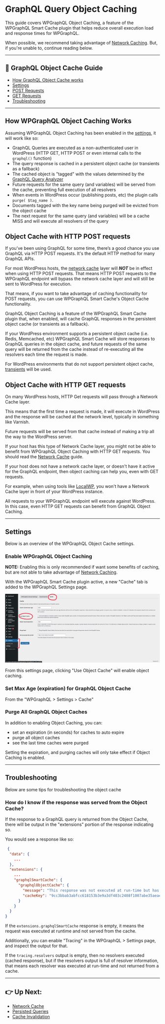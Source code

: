# GraphQL Query Object Caching

This guide covers WPGraphQL Object Caching, a feature of the WPGraphQL Smart Cache plugin that helps
reduce overall execution load and response times for WPGraphQL.

When possible, we recommend taking advantage of [Network Caching](./network-cache.md). But, if you're unable to, continue reading below.

----

## 📖 GraphQL Object Cache Guide

- [How GraphQL Object Cache works](#how-wpgraphql-object-caching-works)
- [Settings](#settings)
- [POST Requests](#object-cache-with-http-post-requests)
- [GET Requests](#object-cache-with-http-get-requests)
- [Troubleshooting](#troubleshooting)

----

## How WPGraphQL Object Caching Works

Assuming WPGraphQL Object Caching has been enabled in the [settings](#settings), it will work like so:

- GraphQL Queries are executed as a non-authenticated user in WordPress (HTTP GET, HTTP POST or even internal calls to the `graphql()` function)
- The query response is cached in a persistent object cache (or transients as a fallback)
- The cached object is "tagged" with the values determined by the [GraphQL Query Analyzer](https://github.com/wp-graphql/wp-graphql/blob/develop/src/Utils/QueryAnalyzer.php)
- Future requests for the same query (and variables) will be served from the cache, preventing full execution of all resolvers
- When events in WordPress occur (publishing posts, etc) the plugin calls `purge( $tag_name )`.
- Documents tagged with the key name being purged will be evicted from the object cache
- The next request for the same query (and variables) will be a cache MISS and will execute all resolvers of the query

## Object Cache with HTTP POST requests

If you’ve been using GraphQL for some time, there’s a good chance you use GraphQL via HTTP POST requests. It's the default HTTP method for many GraphQL APIs.

For most WordPress hosts, the [network cache](#network-cache) layer will **_NOT_** be in effect when using HTTP POST requests. That means HTTP POST requests to the WPGraphQL endpoint will bypass the network cache layer and will still be sent to WordPress for execution.

That means, if you want to take advantage of caching functionality for POST requests, you can use WPGraphQL Smart Cache's Object Cache functionality.

GraphQL Object Caching is a feature of the WPGraphQL Smart Cache plugin that, when enabled, will cache GraphQL responses in the persistent object cache (or transients as a fallback).

If your WordPress environment supports a persistent object cache (i.e. Redis, Memcached, etc) WPGraphQL Smart Cache will store responses to GraphQL queries in the object cache, and future requests of the same query will be returned from the cache instead of re-executing all the resolvers each time the request is made.

For WordPress environments that do not support persistent object cache, [transients](https://developer.wordpress.org/apis/handbook/transients/) will be used.

## Object Cache with HTTP GET requests

On many WordPress hosts, HTTP Get requests will pass through a Network Cache layer.

This means that the first time a request is made, it will execute in WordPress and the response will be cached at the network level, typically in something like Varnish.

Future requests will be served from that cache instead of making a trip all the way to the WordPress server.

If your host has this type of Network Cache layer, you might not be able to benefit from WPGraphQL Object Caching with HTTP GET requests. You should read the [Network Cache](network-cache.md) guide.

If your host does not have a network cache layer, or doesn't have it active for the GraphQL endpoint, then object caching can help you, even with GET requests.

For example, when using tools like [LocalWP](https://localwp.com), you won't have a Network Cache layer in front of your WordPress instance.

All requests to your WPGraphQL endpoint will execute against WordPress. In this case, even HTTP GET requests can benefit from GraphQL Object Caching.

----

## Settings

Below is an overview of the WPGraphQL Object Cache settings.

### Enable WPGraphQL Object Caching

**NOTE:** Enabling this is only recommended if want some benefits of caching, but are not able to take advantage of [Network Caching](#network-cache-recommended).

With the WPGraphQL Smart Cache plugin active, a new "Cache" tab is added to the WPGraphQL Settings page.

![Screenshot of the WPGraphQL Smart Cache "Cache" Settings](./images/object-cache-enable.png)

From this settings page, clicking "Use Object Cache" will enable object caching.

### Set Max Age (expiration) for GraphQL Object Cache

From the "WPGraphQL > Settings > Cache"

### Purge All GraphQL Object Caches

In addition to enabling Object Caching, you can:

- set an expiration (in seconds) for caches to auto expire
- purge all object caches
- see the last time caches were purged

Setting the expiration, and purging caches will only take effect if Object Caching is enabled.

----

## Troubleshooting

Below are some tips for troubleshooting the object cache

### How do I know if the response was served from the Object Cache?

If the response to a GraphQL query is returned from the Object Cache, there will be output in the "extensions" portion of the response indicating so.

You would see a response like so:

```json
 {
  "data": {
    ...
  },
  "extensions": {
    ...
    "graphqlSmartCache": {
      "graphqlObjectCache": {
        "message": "This response was not executed at run-time but has been returned from the GraphQL Object Cache",
        "cacheKey": "9cc3bbab3abfcc618153b3e9a3df403c2408f1007abe35aeaec0e2d640fb1233"
      }
    }
  }
}
```

If the `extensions.graphqlSmartCache` response is empty, it means the request was executed at runtime and not served from the cache.

Additionally, you can enable "Tracing" in the WPGraphQL > Settings page, and inspect the output for that.

If the `tracing.resolvers` output is empty, then no resolvers executed (cached response), but if the resolvers output is full of resolver information, that means each resolver was executed at run-time and not returned from a cache.

----

## 👉 Up Next:

- [Network Cache](./network-cache.md)
- [Persisted Queries](./persisted-queries.md)
- [Cache Invalidation](./cache-invalidation.md)
